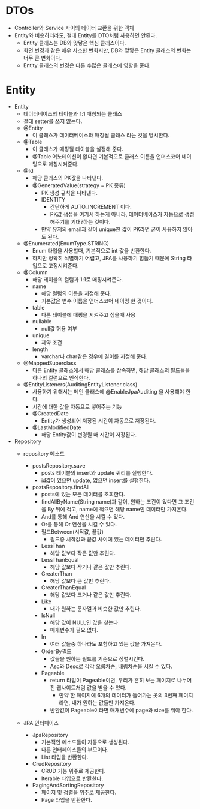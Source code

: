 # DTOs

- Controller와 Service 사이의 데이터 교환을 위한 객체
- Entity와 비슷하더라도, 절대 Entity를 DTO처럼 사용하면 안된다.
    - Entity 클래스는 DB와 맞닿은 핵심 클래스이다.
    - 화면 변경과 같은 매우 사소한 변화지만, DB와 맞닿은 Entity 클래스의 변화는 너무 큰 변화이다.
    - Entity 클래스의 변경은 다른 수많은 클래스에 영향을 준다.

# Entity

- Entity
    - 데이터베이스의 테이블과 1:1 매칭되는 클래스
    - 절대 setter를 쓰지 않는다.
    - @Entity
        - 이 클래스가 데이터베이스와 매칭될 클래스 라는 것을 명시한다.
    - @Table
        - 이 클래스가 매핑될 테이블을 설정해 준다.
        - @Table 어노테이션이 없다면 기본적으로 클래스 이름을 언더스코어 네이밍으로 매칭시켜준다.
    - @Id
        - 해당 클래스의 PK값을 나타낸다.
        - @GeneratedValue(strategy = PK 종류)
            - PK 생성 규칙을 나타낸다.
            - IDENTITY
                - 간단하게 AUTO_INCREMENT 이다.
                - PK값 생성을 여기서 하는게 아니라, 데이터베이스가 자동으로 생성해주기를 기대?하는 것이다.
            - 만약 유저의 email과 같이 unique한 값이 PK라면 굳이 사용하지 않아도 된다.
    - @Enumerated(EnumType.STRING)
        - Enum 타입을 사용할때, 기본적으로 int 값을 반환한다.
        - 하지만 정확히 식별하기 어렵고, JPA를 사용하기 힘들기 때문에 String 타입으로 고정시켜준다.
    - @Column
        - 해당 테이블의 컬럼과 1:1로 매핑시켜준다.
        - name
            - 해당 컬럼의 이름을 지정해 준다.
            - 기본값은 변수 이름을 언더스코어 네이밍 한 것이다.
        - table
            - 다른 테이블에 매핑을 시켜주고 싶을때 사용
        - nullable
            - null값 허용 여부
        - unique
            - 제약 조건
        - length
            - varchar나 char같은 경우에 길이를 지정해 준다.
    - @MappedSuperclass
        - 다른 Entity 클래스에서 해당 클래스를 상속하면, 해당 클래스의 필드들을 하나의 컬럼으로 인식한다.
    - @EntityListeners(AuditingEntityListener.class)
        - 사용하기 위해서는 메인 클래스에 @EnableJpaAuditing 을 사용해야 한다.
        - 시간에 대한 값을 자동으로 넣어주는 기능
        - @CreatedDate
            - Entity가 생성되어 저장된 시간이 자동으로 저장된다.
        - @LastModifiedDate
            - 해당 Entity값이 변경될 때 시간이 저장된다.
- Repository
    - repository 메소드
        - postsRepository.save
            - posts 테이블의 insert와 update 쿼리를 실행한다.
            - id값이 있으면 update, 없으면 insert를 실행한다.
        - postsRepository.findAll
            - posts에 있는 모든 데이터를 조회한다.
            - findAllByName(String name)과 같이, 원하는 조건이 있다면 그 조건을 By 뒤에 적고, name에 적으면 해당 name인 데이터만 가져온다.
            - And를 통해 And 연산을 시킬 수 있다.
            - Or를 통해 Or 연산을 시킬 수 있다.
            - 필드Between(시작값, 끝값)
                - 필드중 시작값과 끝값 사이에 있는 데이터만 추린다.
            - LessThan
                - 해당 값보다 작은 값만 추린다.
            - LessThanEqual
                - 해당 값보다 작거나 같은 값만 추린다.
            - GreaterThan
                - 해당 값보다 큰 값만 추린다.
            - GreaterThanEqual
                - 해당 값보다 크거나 같은 값만 추린다.
            - Like
                - 내가 원하는 문자열과 비슷한 값만 추린다.
            - IsNull
                - 해당 값이 NULL인 값을 찾는다
                - 매개변수가 필요 없다.
            - In
                - 여러 값들중 하나라도 포함하고 있는 값을 가져온다.
            - OrderBy필드
                - 값들을 원하는 필드를 기준으로 정렬시킨다.
                - Asc와 Desc로 각각 오름차순, 내림차순을 시킬 수 있다.
            - Pageable
                - return 타입이 Pageable이면, 우리가 흔히 보는 페이지로 나누어진 웹사이트처럼 값을 받을 수 있다.
                    - 만약 한 페이지에 6개의 데이터가 들어가는 곳의 3번째 페이지라면, 내가 원하는 값들만 가져온다.
                - 반환값이 Pageable이라면 매개변수에 page와 size를 줘야 한다.

    - JPA 인터페이스
        - JpaRepository
            - 기본적인 메소드들이 자동으로 생성된다.
            - 다른 인터페이스들의 부모이다.
            - List 타입을 반환한다.
        - CrudRepository
            - CRUD 기능 위주로 제공한다.
            - Iterable 타입으로 반환한다.
        - PagingAndSortingRepository
            - 페이지 및 정렬을 위주로 제공한다.
            - Page 타입을 반환한다.